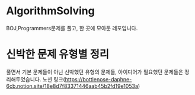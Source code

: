 # AlgorithmSolving
BOJ,Programmers문제를 풀고, 한 곳에 모아둔 레포입니다.


# 신박한 문제 유형별 정리
풀면서 기본 문제들이 아닌 신박했던 유형의 문제들, 아이디어가 필요했던 문제들은 정리해두었습니다.
노션 링크(https://bottlenose-daphne-6cb.notion.site/18e8d7f83371446aab45b2fd19e1053a)
